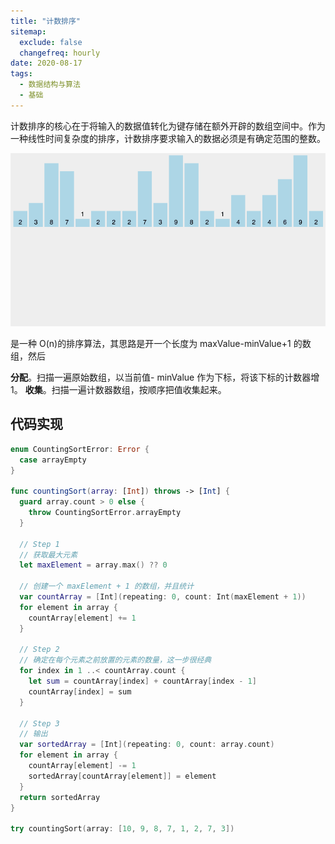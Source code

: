 ```yaml
---
title: "计数排序"
sitemap:
  exclude: false
  changefreq: hourly
date: 2020-08-17
tags:
  - 数据结构与算法
  - 基础
---
```


计数排序的核心在于将输入的数据值转化为键存储在额外开辟的数组空间中。作为一种线性时间复杂度的排序，计数排序要求输入的数据必须是有确定范围的整数。

![754476-b927ae5439d0ed31](/imgs/2019-09-02-754476-b927ae5439d0ed31.gif)

是一种 O(n)的排序算法，其思路是开一个长度为 maxValue-minValue+1 的数组，然后

**分配**。扫描一遍原始数组，以当前值- minValue 作为下标，将该下标的计数器增 1。
**收集**。扫描一遍计数器数组，按顺序把值收集起来。

## 代码实现

```swift
enum CountingSortError: Error {
  case arrayEmpty
}

func countingSort(array: [Int]) throws -> [Int] {
  guard array.count > 0 else {
    throw CountingSortError.arrayEmpty
  }

  // Step 1
  // 获取最大元素
  let maxElement = array.max() ?? 0

  // 创建一个 maxElement + 1 的数组，并且统计
  var countArray = [Int](repeating: 0, count: Int(maxElement + 1))
  for element in array {
    countArray[element] += 1
  }

  // Step 2
  // 确定在每个元素之前放置的元素的数量，这一步很经典
  for index in 1 ..< countArray.count {
    let sum = countArray[index] + countArray[index - 1]
    countArray[index] = sum
  }

  // Step 3
  // 输出
  var sortedArray = [Int](repeating: 0, count: array.count)
  for element in array {
    countArray[element] -= 1
    sortedArray[countArray[element]] = element
  }
  return sortedArray
}

try countingSort(array: [10, 9, 8, 7, 1, 2, 7, 3])
```
